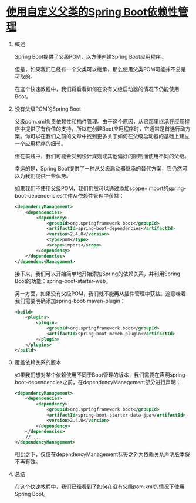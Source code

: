 # [使用自定义父类的Spring Boot依赖性管理](https://www.baeldung.com/spring-boot-dependency-management-custom-parent)

1. 概述

    Spring Boot提供了父级POM，以方便创建Spring Boot应用程序。

    但是，如果我们已经有一个父类可以继承，那么使用父类POM可能并不总是可取的。

    在这个快速教程中，我们将看看如何在没有父级启动器的情况下仍能使用Boot。

2. 没有父级POM的Spring Boot

    父级pom.xml负责依赖性和插件管理。由于这个原因，从它那里继承在应用程序中提供了有价值的支持，所以在创建Boot应用程序时，它通常是首选行动方案。你可以在我们之前的文章中找到更多关于如何在父级启动器的基础上建立一个应用程序的细节。

    但在实践中，我们可能会受到设计规则或其他偏好的限制而使用不同的父级。

    幸运的是，Spring Boot提供了一种从父级启动器继承的替代方案，它仍然可以为我们提供一些优势。

    如果我们不使用父级POM，我们仍然可以通过添加scope=import的spring-boot-dependencies工件从依赖性管理中获益：

    ```xml
    <dependencyManagement>
        <dependencies>
            <dependency>
                <groupId>org.springframework.boot</groupId>
                <artifactId>spring-boot-dependencies</artifactId>
                <version>2.4.0</version>
                <type>pom</type>
                <scope>import</scope>
            </dependency>
        </dependencies>
    </dependencyManagement>
    ```

    接下来，我们可以开始简单地开始添加Spring的依赖关系，并利用Spring Boot的功能：spring-boot-starter-web。

    另一方面，如果没有父级POM，我们就不能再从插件管理中获益。这意味着我们需要明确添加spring-boot-maven-plugin：

    ```xml
    <build>
        <plugins>
            <plugin>
                <groupId>org.springframework.boot</groupId>
                <artifactId>spring-boot-maven-plugin</artifactId>
            </plugin>
        </plugins>
    </build>
    ```

3. 覆盖依赖关系的版本

    如果我们想对某个依赖使用不同于Boot管理的版本，我们需要在声明spring-boot-dependencies之前，在dependencyManagement部分进行声明：

    ```xml
    <dependencyManagement>
        <dependencies>
            <dependency>
                <groupId>org.springframework.boot</groupId>
                <artifactId>spring-boot-starter-data-jpa</artifactId>
                <version>2.4.0</version>
            </dependency>
        </dependencies>
        // ...
    </dependencyManagement>
    ```

    相比之下，仅仅在dependencyManagement标签之外为依赖关系声明版本将不再有效。

4. 总结

    在这个快速教程中，我们已经看到了如何在没有父级pom.xml的情况下使用Spring Boot。
